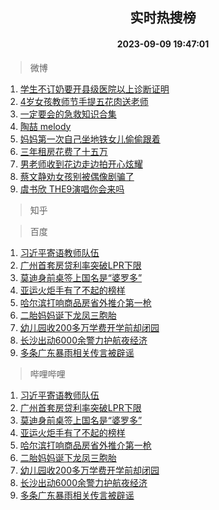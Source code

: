 <div align="center"><h2>实时热搜榜</h2><h4>2023-09-09 19:47:01</h4></div>

> 微博  

1. [学生不订奶要开县级医院以上诊断证明](https://s.weibo.com/weibo?q=%23%E5%AD%A6%E7%94%9F%E4%B8%8D%E8%AE%A2%E5%A5%B6%E8%A6%81%E5%BC%80%E5%8E%BF%E7%BA%A7%E5%8C%BB%E9%99%A2%E4%BB%A5%E4%B8%8A%E8%AF%8A%E6%96%AD%E8%AF%81%E6%98%8E%23&t=31&band_rank=1&Refer=top)<br />
2. [4岁女孩教师节手提五花肉送老师](https://s.weibo.com/weibo?q=%234%E5%B2%81%E5%A5%B3%E5%AD%A9%E6%95%99%E5%B8%88%E8%8A%82%E6%89%8B%E6%8F%90%E4%BA%94%E8%8A%B1%E8%82%89%E9%80%81%E8%80%81%E5%B8%88%23&t=31&band_rank=2&Refer=top)<br />
3. [一定要会的急救知识合集](https://s.weibo.com/weibo?q=%23%E4%B8%80%E5%AE%9A%E8%A6%81%E4%BC%9A%E7%9A%84%E6%80%A5%E6%95%91%E7%9F%A5%E8%AF%86%E5%90%88%E9%9B%86%23&t=31&band_rank=3&Refer=top)<br />
4. [陶喆 melody](https://s.weibo.com/weibo?q=%E9%99%B6%E5%96%86%20melody&t=31&band_rank=4&Refer=top)<br />
5. [妈妈第一次自己坐地铁女儿偷偷跟着](https://s.weibo.com/weibo?q=%23%E5%A6%88%E5%A6%88%E7%AC%AC%E4%B8%80%E6%AC%A1%E8%87%AA%E5%B7%B1%E5%9D%90%E5%9C%B0%E9%93%81%E5%A5%B3%E5%84%BF%E5%81%B7%E5%81%B7%E8%B7%9F%E7%9D%80%23&t=31&band_rank=5&Refer=top)<br />
6. [三年租房花费了十五万](https://s.weibo.com/weibo?q=%23%E4%B8%89%E5%B9%B4%E7%A7%9F%E6%88%BF%E8%8A%B1%E8%B4%B9%E4%BA%86%E5%8D%81%E4%BA%94%E4%B8%87%23&t=31&band_rank=6&Refer=top)<br />
7. [男老师收到花边走边拍开心炫耀](https://s.weibo.com/weibo?q=%23%E7%94%B7%E8%80%81%E5%B8%88%E6%94%B6%E5%88%B0%E8%8A%B1%E8%BE%B9%E8%B5%B0%E8%BE%B9%E6%8B%8D%E5%BC%80%E5%BF%83%E7%82%AB%E8%80%80%23&t=31&band_rank=7&Refer=top)<br />
8. [蔡文静劝女孩别被偶像剧骗了](https://s.weibo.com/weibo?q=%23%E8%94%A1%E6%96%87%E9%9D%99%E5%8A%9D%E5%A5%B3%E5%AD%A9%E5%88%AB%E8%A2%AB%E5%81%B6%E5%83%8F%E5%89%A7%E9%AA%97%E4%BA%86%23&t=31&band_rank=8&Refer=top)<br />
9. [虞书欣 THE9演唱你会来吗](https://s.weibo.com/weibo?q=%E8%99%9E%E4%B9%A6%E6%AC%A3%20THE9%E6%BC%94%E5%94%B1%E4%BD%A0%E4%BC%9A%E6%9D%A5%E5%90%97&t=31&band_rank=9&Refer=top)<br />

> 知乎  


> 百度  

1. [习近平寄语教师队伍](https://www.baidu.com/s?wd=%E4%B9%A0%E8%BF%91%E5%B9%B3%E5%AF%84%E8%AF%AD%E6%95%99%E5%B8%88%E9%98%9F%E4%BC%8D&sa=fyb_news&rsv_dl=fyb_news)<br />
2. [广州首套房贷利率突破LPR下限](https://www.baidu.com/s?wd=%E5%B9%BF%E5%B7%9E%E9%A6%96%E5%A5%97%E6%88%BF%E8%B4%B7%E5%88%A9%E7%8E%87%E7%AA%81%E7%A0%B4LPR%E4%B8%8B%E9%99%90&sa=fyb_news&rsv_dl=fyb_news)<br />
3. [莫迪身前桌签上国名是“婆罗多”](https://www.baidu.com/s?wd=%E8%8E%AB%E8%BF%AA%E8%BA%AB%E5%89%8D%E6%A1%8C%E7%AD%BE%E4%B8%8A%E5%9B%BD%E5%90%8D%E6%98%AF%E2%80%9C%E5%A9%86%E7%BD%97%E5%A4%9A%E2%80%9D&sa=fyb_news&rsv_dl=fyb_news)<br />
4. [亚运火炬手有了不起的榜样](https://www.baidu.com/s?wd=%E4%BA%9A%E8%BF%90%E7%81%AB%E7%82%AC%E6%89%8B%E6%9C%89%E4%BA%86%E4%B8%8D%E8%B5%B7%E7%9A%84%E6%A6%9C%E6%A0%B7&sa=fyb_news&rsv_dl=fyb_news)<br />
5. [哈尔滨打响商品房省外推介第一枪](https://www.baidu.com/s?wd=%E5%93%88%E5%B0%94%E6%BB%A8%E6%89%93%E5%93%8D%E5%95%86%E5%93%81%E6%88%BF%E7%9C%81%E5%A4%96%E6%8E%A8%E4%BB%8B%E7%AC%AC%E4%B8%80%E6%9E%AA&sa=fyb_news&rsv_dl=fyb_news)<br />
6. [二胎妈妈诞下龙凤三胞胎](https://www.baidu.com/s?wd=%E4%BA%8C%E8%83%8E%E5%A6%88%E5%A6%88%E8%AF%9E%E4%B8%8B%E9%BE%99%E5%87%A4%E4%B8%89%E8%83%9E%E8%83%8E&sa=fyb_news&rsv_dl=fyb_news)<br />
7. [幼儿园收200多万学费开学前却闭园](https://www.baidu.com/s?wd=%E5%B9%BC%E5%84%BF%E5%9B%AD%E6%94%B6200%E5%A4%9A%E4%B8%87%E5%AD%A6%E8%B4%B9%E5%BC%80%E5%AD%A6%E5%89%8D%E5%8D%B4%E9%97%AD%E5%9B%AD&sa=fyb_news&rsv_dl=fyb_news)<br />
8. [长沙出动6000余警力护航夜经济](https://www.baidu.com/s?wd=%E9%95%BF%E6%B2%99%E5%87%BA%E5%8A%A86000%E4%BD%99%E8%AD%A6%E5%8A%9B%E6%8A%A4%E8%88%AA%E5%A4%9C%E7%BB%8F%E6%B5%8E&sa=fyb_news&rsv_dl=fyb_news)<br />
9. [多条广东暴雨相关传言被辟谣](https://www.baidu.com/s?wd=%E5%A4%9A%E6%9D%A1%E5%B9%BF%E4%B8%9C%E6%9A%B4%E9%9B%A8%E7%9B%B8%E5%85%B3%E4%BC%A0%E8%A8%80%E8%A2%AB%E8%BE%9F%E8%B0%A3&sa=fyb_news&rsv_dl=fyb_news)<br />

> 哔哩哔哩  

1. [习近平寄语教师队伍](https://www.baidu.com/s?wd=%E4%B9%A0%E8%BF%91%E5%B9%B3%E5%AF%84%E8%AF%AD%E6%95%99%E5%B8%88%E9%98%9F%E4%BC%8D&sa=fyb_news&rsv_dl=fyb_news)<br />
2. [广州首套房贷利率突破LPR下限](https://www.baidu.com/s?wd=%E5%B9%BF%E5%B7%9E%E9%A6%96%E5%A5%97%E6%88%BF%E8%B4%B7%E5%88%A9%E7%8E%87%E7%AA%81%E7%A0%B4LPR%E4%B8%8B%E9%99%90&sa=fyb_news&rsv_dl=fyb_news)<br />
3. [莫迪身前桌签上国名是“婆罗多”](https://www.baidu.com/s?wd=%E8%8E%AB%E8%BF%AA%E8%BA%AB%E5%89%8D%E6%A1%8C%E7%AD%BE%E4%B8%8A%E5%9B%BD%E5%90%8D%E6%98%AF%E2%80%9C%E5%A9%86%E7%BD%97%E5%A4%9A%E2%80%9D&sa=fyb_news&rsv_dl=fyb_news)<br />
4. [亚运火炬手有了不起的榜样](https://www.baidu.com/s?wd=%E4%BA%9A%E8%BF%90%E7%81%AB%E7%82%AC%E6%89%8B%E6%9C%89%E4%BA%86%E4%B8%8D%E8%B5%B7%E7%9A%84%E6%A6%9C%E6%A0%B7&sa=fyb_news&rsv_dl=fyb_news)<br />
5. [哈尔滨打响商品房省外推介第一枪](https://www.baidu.com/s?wd=%E5%93%88%E5%B0%94%E6%BB%A8%E6%89%93%E5%93%8D%E5%95%86%E5%93%81%E6%88%BF%E7%9C%81%E5%A4%96%E6%8E%A8%E4%BB%8B%E7%AC%AC%E4%B8%80%E6%9E%AA&sa=fyb_news&rsv_dl=fyb_news)<br />
6. [二胎妈妈诞下龙凤三胞胎](https://www.baidu.com/s?wd=%E4%BA%8C%E8%83%8E%E5%A6%88%E5%A6%88%E8%AF%9E%E4%B8%8B%E9%BE%99%E5%87%A4%E4%B8%89%E8%83%9E%E8%83%8E&sa=fyb_news&rsv_dl=fyb_news)<br />
7. [幼儿园收200多万学费开学前却闭园](https://www.baidu.com/s?wd=%E5%B9%BC%E5%84%BF%E5%9B%AD%E6%94%B6200%E5%A4%9A%E4%B8%87%E5%AD%A6%E8%B4%B9%E5%BC%80%E5%AD%A6%E5%89%8D%E5%8D%B4%E9%97%AD%E5%9B%AD&sa=fyb_news&rsv_dl=fyb_news)<br />
8. [长沙出动6000余警力护航夜经济](https://www.baidu.com/s?wd=%E9%95%BF%E6%B2%99%E5%87%BA%E5%8A%A86000%E4%BD%99%E8%AD%A6%E5%8A%9B%E6%8A%A4%E8%88%AA%E5%A4%9C%E7%BB%8F%E6%B5%8E&sa=fyb_news&rsv_dl=fyb_news)<br />
9. [多条广东暴雨相关传言被辟谣](https://www.baidu.com/s?wd=%E5%A4%9A%E6%9D%A1%E5%B9%BF%E4%B8%9C%E6%9A%B4%E9%9B%A8%E7%9B%B8%E5%85%B3%E4%BC%A0%E8%A8%80%E8%A2%AB%E8%BE%9F%E8%B0%A3&sa=fyb_news&rsv_dl=fyb_news)<br />
